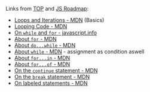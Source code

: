 Links from [TOP](https://www.theodinproject.com/) and [JS Roadmap](https://roadmap.sh/javascript):

-  [Loops and Iterations - MDN](https://developer.mozilla.org/en-US/docs/Web/JavaScript/Guide/Loops_and_iteration#labeled_statement) (Basics)
-  [Looping Code - MDN](https://developer.mozilla.org/en-US/docs/Learn/JavaScript/Building_blocks/Looping_code)
-  [On `while` and `for` - javascript.info](http://javascript.info/while-for)
-  [About `for` - MDN](https://developer.mozilla.org/en-US/docs/Web/JavaScript/Reference/Statements/for)
-  [About `do...while` - MDN](https://developer.mozilla.org/en-US/docs/Web/JavaScript/Reference/Statements/do...while)
-  [About `while` - MDN](https://developer.mozilla.org/en-US/docs/Web/JavaScript/Reference/Statements/while) - assignment as condition aswell
-  [About `for...in` - MDN](https://developer.mozilla.org/en-US/docs/Web/JavaScript/Reference/Statements/for...in)
-  [About `for...of` - MDN](https://developer.mozilla.org/en-US/docs/Web/JavaScript/Reference/Statements/for...of)
-  [On the `continue` statement - MDN](https://developer.mozilla.org/en-US/docs/Web/JavaScript/Reference/Statements/continue)
-  [On the `break` statement - MDN](https://developer.mozilla.org/en-US/docs/Web/JavaScript/Reference/Statements/break)
-  [On labeled statements - MDN](https://developer.mozilla.org/en-US/docs/Web/JavaScript/Reference/Statements/label)
